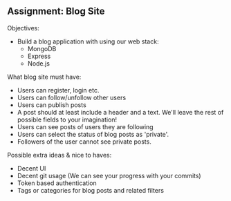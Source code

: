 ## Assignment: Blog Site

Objectives:
- Build a blog application with using our web stack:
    - MongoDB
    - Express
    - Node.js

What blog site must have:
- Users can register, login etc.
- Users can follow/unfollow other users
- Users can publish posts
- A post should at least include a header and a text. We'll leave the rest of possible fields to your imagination!
- Users can see posts of users they are following
- Users can select the status of blog posts as 'private'. 
- Followers of the user cannot see private posts.

Possible extra ideas & nice to haves:
- Decent UI
- Decent git usage (We can see your progress with your commits)
- Token based authentication
- Tags or categories for blog posts and related filters
